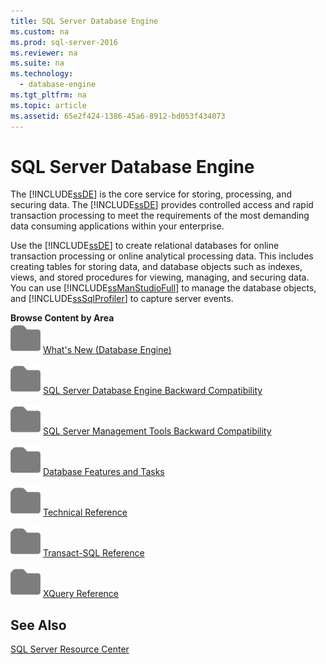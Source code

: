 ```yaml
---
title: SQL Server Database Engine
ms.custom: na
ms.prod: sql-server-2016
ms.reviewer: na
ms.suite: na
ms.technology: 
  - database-engine
ms.tgt_pltfrm: na
ms.topic: article
ms.assetid: 65e2f424-1386-45a6-8912-bd053f434073
---
```

# SQL Server Database Engine
  The [!INCLUDE[ssDE](../../Topics/TopicNameContainA/includes/ssDE_md.md)] is the core service for storing, processing, and securing data. The [!INCLUDE[ssDE](../../Topics/TopicNameContainA/includes/ssDE_md.md)] provides controlled access and rapid transaction processing to meet the requirements of the most demanding data consuming applications within your enterprise.  
  
 Use the [!INCLUDE[ssDE](../../Topics/TopicNameContainA/includes/ssDE_md.md)] to create relational databases for online transaction processing or online analytical processing data. This includes creating tables for storing data, and database objects such as indexes, views, and stored procedures for viewing, managing, and securing data. You can use [!INCLUDE[ssManStudioFull](../../Topics/TopicNameContainA/includes/ssManStudioFull_md.md)] to manage the database objects, and [!INCLUDE[ssSqlProfiler](../../Topics/TopicNameContainA/includes/ssSqlProfiler_md.md)] to capture server events.  
  
 **Browse Content by Area**  
 ![Small File Folder Icon](../../Topics/TopicNameNotContainA/media/filefolder_small.png "filefolder_small") [What's New (Database Engine)](../../Topics/TopicNameNotContainA/What-s-New-in-Database-Engine.md)  
  
 ![Small File Folder Icon](../../Topics/TopicNameNotContainA/media/filefolder_small.png "filefolder_small") [SQL Server Database Engine Backward Compatibility](../../Topics/TopicNameNotContainA/SQL-Server-Database-Engine-Backward-Compatibility.md)  
  
 ![Small File Folder Icon](../../Topics/TopicNameNotContainA/media/filefolder_small.png "filefolder_small") [SQL Server Management Tools Backward Compatibility](../../Topics/TopicNameNotContainA/SQL-Server-Management-Tools-Backward-Compatibility.md)  
  
 ![Small File Folder Icon](../../Topics/TopicNameNotContainA/media/filefolder_small.png "filefolder_small") [Database Features and Tasks](../../Topics/TopicNameNotContainA/Database-Engine-Features-and-Tasks.md)  
  
 ![Small File Folder Icon](../../Topics/TopicNameNotContainA/media/filefolder_small.png "filefolder_small") [Technical Reference](../../Topics/TopicNameNotContainA/Technical-Reference--Database-Engine-.md)  
  
 ![Small File Folder Icon](../../Topics/TopicNameNotContainA/media/filefolder_small.png "filefolder_small") [Transact-SQL Reference](../Topic/Transact-SQL%20Reference%20\(Database%20Engine\).md)  
  
 ![Small File Folder Icon](../../Topics/TopicNameNotContainA/media/filefolder_small.png "filefolder_small") [XQuery Reference](../Topic/XQuery%20Language%20Reference%20\(SQL%20Server\).md)  
  
## See Also  
 [SQL Server Resource Center](http://go.microsoft.com/fwlink/?LinkId=219676)  
  
  